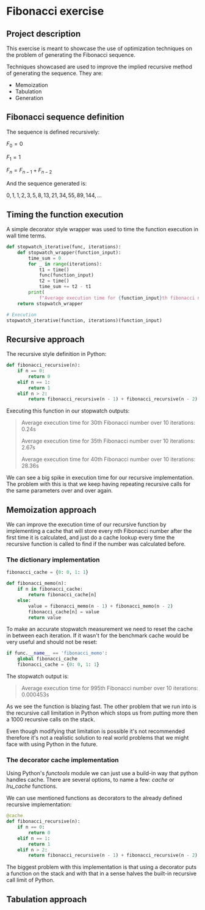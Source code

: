 # Fibonacci exercise

## Project description

This exercise is meant to showcase the use of optimization techniques on the problem of generating the Fibonacci sequence.

Techniques showcased are used to improve the implied recursive method of generating the sequence. They are:

* Memoization
* Tabulation
* Generation

## Fibonacci sequence definition

The sequence is defined recursively:

$F_0 = 0$

$F_1 = 1$

$F_n = F_{n-1} + F_{n-2}$

And the sequence generated is:

$0, 1, 1, 2, 3, 5, 8, 13, 21, 34, 55, 89, 144, ...$

## Timing the function execution

A simple decorator style wrapper was used to time the function execution in wall time terms.

```python
def stopwatch_iterative(func, iterations):
    def stopwatch_wrapper(function_input):
        time_sum = 0
        for _ in range(iterations):
            t1 = time()
            func(function_input)
            t2 = time()
            time_sum += t2 - t1
        print(
            f"Average execution time for {function_input}th fibonacci number over {iterations} iterations: {time_sum/iterations:.2f}s")
    return stopwatch_wrapper

# Execution
stopwatch_iterative(function, iterations)(function_input)
```

## Recursive approach

The recursive style definition in Python:

```python
def fibonacci_recursive(n):
    if n == 0:
        return 0
    elif n == 1:
        return 1
    elif n > 2:
        return fibonacci_recursive(n - 1) + fibonacci_recursive(n - 2)
```

Executing this function in our stopwatch outputs:

> Average execution time for 30th Fibonacci number over 10 iterations: 0.24s
>
> Average execution time for 35th Fibonacci number over 10 iterations: 2.67s
>
> Average execution time for 40th Fibonacci number over 10 iterations: 28.36s

We can see a big spike in execution time for our recursive implementation. The problem with this is that we keep having repeating recursive calls for the same parameters over and over again.

## Memoization approach

We can improve the execution time of our recursive function by implementing a cache that will store every nth Fibonacci number after the first time it is calculated, and just do a cache lookup every time the recursive function is called to find if the number was calculated before.

### The dictionary implementation

```python
fibonacci_cache = {0: 0, 1: 1}

def fibonacci_memo(n):
    if n in fibonacci_cache:
        return fibonacci_cache[n]
    else:
        value = fibonacci_memo(n - 1) + fibonacci_memo(n - 2)
        fibonacci_cache[n] = value
        return value
```

To make an accurate stopwatch measurement we need to reset the cache in between each iteration. If it wasn't for the benchmark cache would be very useful and should not be reset:

```python
if func.__name__ == 'fibonacci_memo':
    global fibonacci_cache
    fibonacci_cache = {0: 0, 1: 1}
```

The stopwatch output is:

> Average execution time for 995th Fibonacci number over 10 iterations: 0.000453s

As we see the function is blazing fast. The other problem that we run into is the recursive call limitation in Python which stops us from putting more then a 1000 recursive calls on the stack.

Even though modifying that limitation is possible it's not recommended therefore it's not a realistic solution to real world problems that we might face with using Python in the future.

### The decorator cache implementation

Using Python's *functools* module we can just use a build-in way that python handles cache. There are several options, to name a few: *cache* or *lru_cache* functions.

We can use mentioned functions as decorators to the already defined recursive implementation:

```python
@cache
def fibonacci_recursive(n):
    if n == 0:
        return 0
    elif n == 1:
        return 1
    elif n > 2:
        return fibonacci_recursive(n - 1) + fibonacci_recursive(n - 2)
```

The biggest problem with this implementation is that using a decorator puts a function on the stack and with that in a sense halves the built-in recursive call limit of Python.

## Tabulation approach
